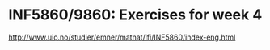 # INF5860/9860: Exercises for week 4

http://www.uio.no/studier/emner/matnat/ifi/INF5860/index-eng.html
